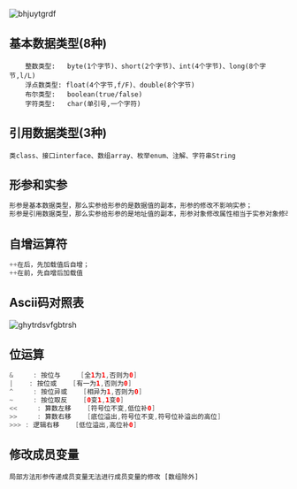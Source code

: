![bhjuytgrdf](https://cdn.staticaly.com/gh/quinhua/pics@main/markdown/bhjuytgrdf.684y0a50w8k0.webp)

## 基本数据类型(8种)

```
    整数类型:   byte(1个字节)、short(2个字节)、int(4个字节)、long(8个字节,l/L)  
    浮点数类型: float(4个字节,f/F)、double(8个字节)  
    布尔类型:   boolean(true/false)  
    字符类型:   char(单引号,一个字符)
```

## 引用数据类型(3种)

```
类class、接口interface、数组array、枚举enum、注解、字符串String
```

## 形参和实参

```java
形参是基本数据类型，那么实参给形参的是数据值的副本，形参的修改不影响实参；
形参是引用数据类型，那么实参给形参的是地址值的副本，形参对象修改属性相当于实参对象修改属性
```

## 自增运算符

```java
++在后，先加载值后自增；
++在前，先自增后加载值
```

## Ascii码对照表

![ghytrdsvfgbtrsh](https://cdn.staticaly.com/gh/quinhua/pics@main/markdown/ghytrdsvfgbtrsh.2lens7fmkog0.webp)

## 位运算

```java
&     : 按位与     [全1为1,否则为0]
|    : 按位或    [有一为1,否则为0]
^     : 按位异或    [相异为1,否则为0]
~     : 按位取反    [0变1,1变0]
<<     : 算数左移    [符号位不变,低位补0]
>>     : 算数右移    [底位溢出,符号位不变,符号位补溢出的高位]
>>> : 逻辑右移    [低位溢出,高位补0]
```

## 修改成员变量

```
局部方法形参传递成员变量无法进行成员变量的修改 [数组除外]
```
